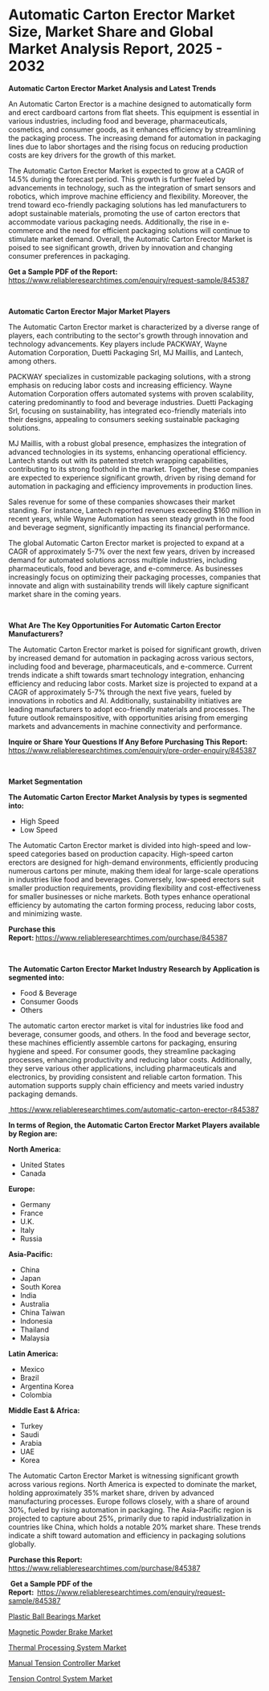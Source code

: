 <p><h1>Automatic Carton Erector Market Size, Market Share and Global Market Analysis Report, 2025 - 2032</h1></p><p><strong>Automatic Carton Erector Market Analysis and Latest Trends</strong></p>
<p><p>An Automatic Carton Erector is a machine designed to automatically form and erect cardboard cartons from flat sheets. This equipment is essential in various industries, including food and beverage, pharmaceuticals, cosmetics, and consumer goods, as it enhances efficiency by streamlining the packaging process. The increasing demand for automation in packaging lines due to labor shortages and the rising focus on reducing production costs are key drivers for the growth of this market.</p><p>The Automatic Carton Erector Market is expected to grow at a CAGR of 14.5% during the forecast period. This growth is further fueled by advancements in technology, such as the integration of smart sensors and robotics, which improve machine efficiency and flexibility. Moreover, the trend toward eco-friendly packaging solutions has led manufacturers to adopt sustainable materials, promoting the use of carton erectors that accommodate various packaging needs. Additionally, the rise in e-commerce and the need for efficient packaging solutions will continue to stimulate market demand. Overall, the Automatic Carton Erector Market is poised to see significant growth, driven by innovation and changing consumer preferences in packaging.</p></p>
<p><strong>Get a Sample PDF of the Report:&nbsp;</strong> <a href="https://www.reliableresearchtimes.com/enquiry/request-sample/845387?utm_campaign=2207&utm_medium=2&utm_source=Github&utm_content=ia&utm_term=09042025&utm_id=automatic-carton-erector">https://www.reliableresearchtimes.com/enquiry/request-sample/845387</a></p>
<p>&nbsp;</p>
<p><strong>Automatic Carton Erector Major Market Players</strong></p>
<p><p>The Automatic Carton Erector market is characterized by a diverse range of players, each contributing to the sector's growth through innovation and technology advancements. Key players include PACKWAY, Wayne Automation Corporation, Duetti Packaging Srl, MJ Maillis, and Lantech, among others.</p><p>PACKWAY specializes in customizable packaging solutions, with a strong emphasis on reducing labor costs and increasing efficiency. Wayne Automation Corporation offers automated systems with proven scalability, catering predominantly to food and beverage industries. Duetti Packaging Srl, focusing on sustainability, has integrated eco-friendly materials into their designs, appealing to consumers seeking sustainable packaging solutions.</p><p>MJ Maillis, with a robust global presence, emphasizes the integration of advanced technologies in its systems, enhancing operational efficiency. Lantech stands out with its patented stretch wrapping capabilities, contributing to its strong foothold in the market. Together, these companies are expected to experience significant growth, driven by rising demand for automation in packaging and efficiency improvements in production lines.</p><p>Sales revenue for some of these companies showcases their market standing. For instance, Lantech reported revenues exceeding $160 million in recent years, while Wayne Automation has seen steady growth in the food and beverage segment, significantly impacting its financial performance.</p><p>The global Automatic Carton Erector market is projected to expand at a CAGR of approximately 5-7% over the next few years, driven by increased demand for automated solutions across multiple industries, including pharmaceuticals, food and beverage, and e-commerce. As businesses increasingly focus on optimizing their packaging processes, companies that innovate and align with sustainability trends will likely capture significant market share in the coming years.</p></p>
<p>&nbsp;</p>
<p><strong>What Are The Key Opportunities For Automatic Carton Erector Manufacturers?</strong></p>
<p><p>The Automatic Carton Erector market is poised for significant growth, driven by increased demand for automation in packaging across various sectors, including food and beverage, pharmaceuticals, and e-commerce. Current trends indicate a shift towards smart technology integration, enhancing efficiency and reducing labor costs. Market size is projected to expand at a CAGR of approximately 5-7% through the next five years, fueled by innovations in robotics and AI. Additionally, sustainability initiatives are leading manufacturers to adopt eco-friendly materials and processes. The future outlook remainspositive, with opportunities arising from emerging markets and advancements in machine connectivity and performance.</p></p>
<p><strong>Inquire or Share Your Questions If Any Before Purchasing This Report:</strong> <a href="https://www.reliableresearchtimes.com/enquiry/pre-order-enquiry/845387?utm_campaign=2207&utm_medium=2&utm_source=Github&utm_content=ia&utm_term=09042025&utm_id=automatic-carton-erector">https://www.reliableresearchtimes.com/enquiry/pre-order-enquiry/845387</a></p>
<p>&nbsp;</p>
<p><strong>Market Segmentation</strong></p>
<p><strong>The Automatic Carton Erector Market Analysis by types is segmented into:</strong></p>
<p><ul><li>High Speed</li><li>Low Speed</li></ul></p>
<p><p>The Automatic Carton Erector market is divided into high-speed and low-speed categories based on production capacity. High-speed carton erectors are designed for high-demand environments, efficiently producing numerous cartons per minute, making them ideal for large-scale operations in industries like food and beverages. Conversely, low-speed erectors suit smaller production requirements, providing flexibility and cost-effectiveness for smaller businesses or niche markets. Both types enhance operational efficiency by automating the carton forming process, reducing labor costs, and minimizing waste.</p></p>
<p><strong>Purchase this Report:&nbsp;</strong><a href="https://www.reliableresearchtimes.com/purchase/845387?utm_campaign=2207&utm_medium=2&utm_source=Github&utm_content=ia&utm_term=09042025&utm_id=automatic-carton-erector">https://www.reliableresearchtimes.com/purchase/845387</a></p>
<p>&nbsp;</p>
<p><strong>The Automatic Carton Erector Market Industry Research by Application is segmented into:</strong></p>
<p><ul><li>Food & Beverage</li><li>Consumer Goods</li><li>Others</li></ul></p>
<p><p>The automatic carton erector market is vital for industries like food and beverage, consumer goods, and others. In the food and beverage sector, these machines efficiently assemble cartons for packaging, ensuring hygiene and speed. For consumer goods, they streamline packaging processes, enhancing productivity and reducing labor costs. Additionally, they serve various other applications, including pharmaceuticals and electronics, by providing consistent and reliable carton formation. This automation supports supply chain efficiency and meets varied industry packaging demands.</p></p>
<p><a href="https://www.reliableresearchtimes.com/automatic-carton-erector-r845387?utm_campaign=2207&utm_medium=2&utm_source=Github&utm_content=ia&utm_term=09042025&utm_id=automatic-carton-erector">&nbsp;https://www.reliableresearchtimes.com/automatic-carton-erector-r845387</a></p>
<p><strong>In terms of Region, the Automatic Carton Erector Market Players available by Region are:</strong></p>
<p>
    <p> <strong> North America: </strong>
        <ul>
            <li>United States</li>
            <li>Canada</li>
        </ul>
        </p> 
    <p> <strong> Europe: </strong>
        <ul>
            <li>Germany</li>
            <li>France</li>
            <li>U.K.</li>
            <li>Italy</li>
            <li>Russia</li>
        </ul>
        </p> 
    <p> <strong> Asia-Pacific: </strong>
        <ul>
            <li>China</li>
            <li>Japan</li>
            <li>South Korea</li>
            <li>India</li>
            <li>Australia</li>
            <li>China Taiwan</li>
            <li>Indonesia</li>
            <li>Thailand</li>
            <li>Malaysia</li>
        </ul>
        </p> 
    <p> <strong> Latin America: </strong>
        <ul>
            <li>Mexico</li>
            <li>Brazil</li>
            <li>Argentina Korea</li>
            <li>Colombia</li>
        </ul>
        </p> 
    <p> <strong> Middle East & Africa: </strong>
        <ul>
            <li>Turkey</li>
            <li>Saudi</li>
            <li>Arabia</li>
            <li>UAE</li>
            <li>Korea</li>
        </ul>
    </p>
    </p>
<p><p>The Automatic Carton Erector Market is witnessing significant growth across various regions. North America is expected to dominate the market, holding approximately 35% market share, driven by advanced manufacturing processes. Europe follows closely, with a share of around 30%, fueled by rising automation in packaging. The Asia-Pacific region is projected to capture about 25%, primarily due to rapid industrialization in countries like China, which holds a notable 20% market share. These trends indicate a shift toward automation and efficiency in packaging solutions globally.</p></p>
<p><strong>Purchase this Report: </strong><a href="https://www.reliableresearchtimes.com/purchase/845387?utm_campaign=2207&utm_medium=2&utm_source=Github&utm_content=ia&utm_term=09042025&utm_id=automatic-carton-erector">https://www.reliableresearchtimes.com/purchase/845387</a></p>
<p>&nbsp;<strong>Get a Sample PDF of the Report:&nbsp;&nbsp;</strong><a href="https://www.reliableresearchtimes.com/enquiry/request-sample/845387?utm_campaign=2207&utm_medium=2&utm_source=Github&utm_content=ia&utm_term=09042025&utm_id=automatic-carton-erector">https://www.reliableresearchtimes.com/enquiry/request-sample/845387</a></p>
<p><strong></strong></p>
<p><p><a href="https://github.com/lecaneidreks/Market-Research-Report-List-1/blob/main/plastic-ball-bearings-market.md?utm_campaign=2207&utm_medium=2&utm_source=Github&utm_content=ia&utm_term=09042025&utm_id=automatic-carton-erector">Plastic Ball Bearings Market</a></p><p><a href="https://github.com/tineamonaya/Market-Research-Report-List-1/blob/main/magnetic-powder-brake-market.md?utm_campaign=2207&utm_medium=2&utm_source=Github&utm_content=ia&utm_term=09042025&utm_id=automatic-carton-erector">Magnetic Powder Brake Market</a></p><p><a href="https://github.com/molayrabeta/Market-Research-Report-List-1/blob/main/thermal-processing-system-market.md?utm_campaign=2207&utm_medium=2&utm_source=Github&utm_content=ia&utm_term=09042025&utm_id=automatic-carton-erector">Thermal Processing System Market</a></p><p><a href="https://github.com/dukawashviro/Market-Research-Report-List-1/blob/main/manual-tension-controller-market.md?utm_campaign=2207&utm_medium=2&utm_source=Github&utm_content=ia&utm_term=09042025&utm_id=automatic-carton-erector">Manual Tension Controller Market</a></p><p><a href="https://github.com/koopalujale2/Market-Research-Report-List-1/blob/main/tension-control-system-market.md?utm_campaign=2207&utm_medium=2&utm_source=Github&utm_content=ia&utm_term=09042025&utm_id=automatic-carton-erector">Tension Control System Market</a></p></p>